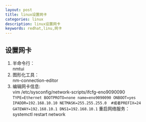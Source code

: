 ```yaml
---
layout: post
title: linux设置网卡
categories: linux
description: linux设置网卡
keywords: redhat,linu,网卡
---
```


## 设置网卡  

  1. 半命令行：  
nmtui  
  2. 图形化工具：  
nm-connection-editor  
  3. 编辑网卡信息:  
vim /etc/sysconfig/network-scripts/ifcfg-eno9090090  
    ```
    TYPE=Ethernet
    BOOTPROTO=none
    name=eno9090090
    ONBOOT=yes
    IPADDR=192.168.10.10
    NETMASK=255.255.255.0  #或者PREFIX=24
    GATEWAY=192.168.10.1
    DNS1=192.168.10.1
    ```
    重启网络服务：  
    systemctl restart network
